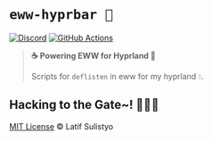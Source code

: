 # `eww-hyprbar 🏡`

[![Discord][discord-image]][discord-url]
[![GitHub Actions][workflow-image]][workflow-url]

> **☕ Powering EWW for Hyprland 🏡**
>
> Scripts for `deflisten` in eww for my hyprland 💧.

## Hacking to the Gate~! 🧑‍💻🎶

[MIT License](./license) © Latif Sulistyo

<!-- Variables -->

[discord-image]: https://img.shields.io/discord/758271814153011201?label=Developers%20Indonesia&logo=discord&style=flat-square
[discord-url]: https://discord.gg/njSj2Nq "Chat and discuss at Developers Indonesia"
[workflow-image]: https://img.shields.io/github/actions/workflow/status/latipun7/eww-hyprbar/ci-cd.yml?label=CI%2FCD&logo=github-actions&style=flat-square
[workflow-url]: https://github.com/latipun7/eww-hyprbar/actions "GitHub Actions"
